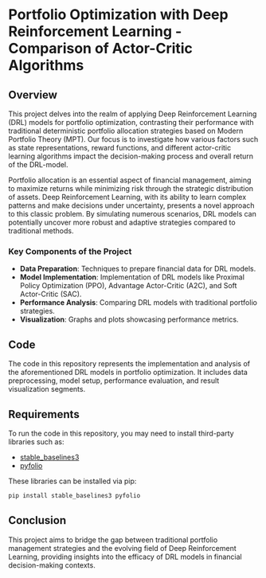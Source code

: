 # Portfolio Optimization with Deep Reinforcement Learning - Comparison of Actor-Critic Algorithms

## Overview

This project delves into the realm of applying Deep Reinforcement Learning (DRL) models for portfolio optimization, contrasting their performance with traditional deterministic portfolio allocation strategies based on Modern Portfolio Theory (MPT). Our focus is to investigate how various factors such as state representations, reward functions, and different actor-critic learning algorithms impact the decision-making process and overall return of the DRL-model.

Portfolio allocation is an essential aspect of financial management, aiming to maximize returns while minimizing risk through the strategic distribution of assets. Deep Reinforcement Learning, with its ability to learn complex patterns and make decisions under uncertainty, presents a novel approach to this classic problem. By simulating numerous scenarios, DRL models can potentially uncover more robust and adaptive strategies compared to traditional methods.

### Key Components of the Project

- **Data Preparation**: Techniques to prepare financial data for DRL models.
- **Model Implementation**: Implementation of DRL models like Proximal Policy Optimization (PPO), Advantage Actor-Critic (A2C), and Soft Actor-Critic (SAC).
- **Performance Analysis**: Comparing DRL models with traditional portfolio strategies.
- **Visualization**: Graphs and plots showcasing performance metrics.

## Code

The code in this repository represents the implementation and analysis of the aforementioned DRL models in portfolio optimization. It includes data preprocessing, model setup, performance evaluation, and result visualization segments.

## Requirements

To run the code in this repository, you may need to install third-party libraries such as:

- [stable_baselines3](https://stable-baselines3.readthedocs.io/en/master/)
- [pyfolio](https://github.com/quantopian/pyfolio)

These libraries can be installed via pip:

```bash
pip install stable_baselines3 pyfolio
```

## Conclusion

This project aims to bridge the gap between traditional portfolio management strategies and the evolving field of Deep Reinforcement Learning, providing insights into the efficacy of DRL models in financial decision-making contexts.
